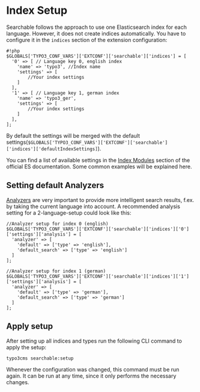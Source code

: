 # Index Setup

Searchable follows the approach to use one Elasticsearch index for each language. However, it does not create indices automatically.
You have to configure it in the `indices` section of the extension configuration:

```
#!php
$GLOBALS['TYPO3_CONF_VARS']['EXTCONF']['searchable']['indices'] = [
  '0' => [ // Language key 0, english index
    'name' => 'typo3', //Index name
    'settings' => [
        //Your index settings
    ]
  ],
  '1' => [ // Language key 1, german index
    'name' => 'typo3_ger',
    'settings' => [
        //Your index settings
    ]
  ],
];
```

By default the settings will be merged with the default settings(`$GLOBALS['TYPO3_CONF_VARS']['EXTCONF']['searchable']['indices']['defaultIndexSettings]`).

You can find a list of available settings in the [Index Modules](https://www.elastic.co/guide/en/elasticsearch/reference/current/index-modules.html) section of the official ES documentation. Some common examples will be explained here.

## Setting default Analyzers

[Analyzers](https://www.elastic.co/guide/en/elasticsearch/reference/current/analysis.html) are very important to provide more intelligent search results, f.ex. by taking the current language into account. A recommended analysis setting for a 2-language-setup could look like this:

    //Analyzer setup for index 0 (english)
    $GLOBALS['TYPO3_CONF_VARS']['EXTCONF']['searchable']['indices']['0']['settings']['analysis'] = [
      'analyzer' => [
        'default' => ['type' => 'english'],
        'default_search' => ['type' => 'english']
      ]
    ];

    //Analyzer setup for index 1 (german)
    $GLOBALS['TYPO3_CONF_VARS']['EXTCONF']['searchable']['indices']['1']['settings']['analysis'] = [
      'analyzer' => [
        'default' => ['type' => 'german'],
        'default_search' => ['type' => 'german']
      ]
    ];

## Apply setup

After setting up all indices and types run the following CLI command to apply the setup:

    typo3cms searchable:setup

Whenever the configuration was changed, this command must be run again. It can be run at any time, since it only performs the necessary changes.
